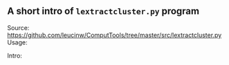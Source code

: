 ## A short intro of `lextractcluster.py` program
Source: https://github.com/leucinw/ComputTools/tree/master/src/lextractcluster.py
Usage:


Intro:
